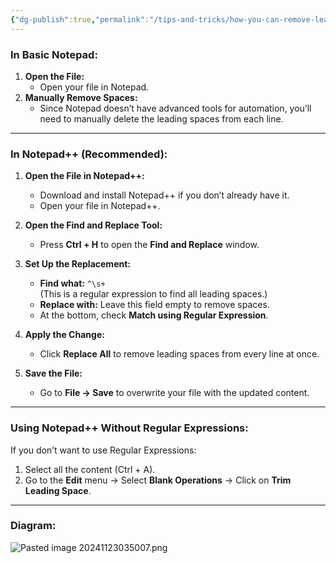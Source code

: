 ```yaml
---
{"dg-publish":true,"permalink":"/tips-and-tricks/how-you-can-remove-leading-spaces-from-each-line-in-notepad-or-notepad/","noteIcon":"","created":"2024-11-23T03:24:06.442+05:30","updated":"2024-11-23T05:07:49.803+05:30"}
---
```


### **In Basic Notepad:**

1. **Open the File:**
    - Open your file in Notepad.
2. **Manually Remove Spaces:**
    - Since Notepad doesn’t have advanced tools for automation, you’ll need to manually delete the leading spaces from each line.

---

### **In Notepad++ (Recommended):**

1. **Open the File in Notepad++:**
    
    - Download and install Notepad++ if you don’t already have it.
    - Open your file in Notepad++.
2. **Open the Find and Replace Tool:**
    
    - Press **Ctrl + H** to open the **Find and Replace** window.
3. **Set Up the Replacement:**
    
    - **Find what:** `^\s+`  
        (This is a regular expression to find all leading spaces.)
    - **Replace with:** Leave this field empty to remove spaces.
    - At the bottom, check **Match using Regular Expression**.
4. **Apply the Change:**
    
    - Click **Replace All** to remove leading spaces from every line at once.
5. **Save the File:**
    
    - Go to **File → Save** to overwrite your file with the updated content.

---

### **Using Notepad++ Without Regular Expressions:**

If you don’t want to use Regular Expressions:

1. Select all the content (Ctrl + A).
2. Go to the **Edit** menu → Select **Blank Operations** → Click on **Trim Leading Space**.

---

### **Diagram:**


![Pasted image 20241123035007.png](/img/user/Assets/img/Pasted%20image%2020241123035007.png)
